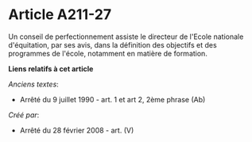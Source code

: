 # Article A211-27

Un conseil de perfectionnement assiste le directeur de l'Ecole nationale d'équitation, par ses avis, dans la définition des
objectifs et des programmes de l'école, notamment en matière de formation.

**Liens relatifs à cet article**

_Anciens textes_:

  - Arrêté du 9 juillet 1990 - art. 1 et art 2, 2ème phrase (Ab)

_Créé par_:

  - Arrêté du 28 février 2008 - art. (V)

